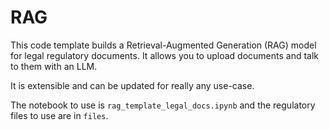 # RAG

This code template builds a Retrieval-Augmented Generation (RAG) model for legal regulatory documents. It allows you to upload documents and talk to them with an LLM.

It is extensible and can be updated for really any use-case.

The notebook to use is `rag_template_legal_docs.ipynb` and the regulatory files to use are in `files`.